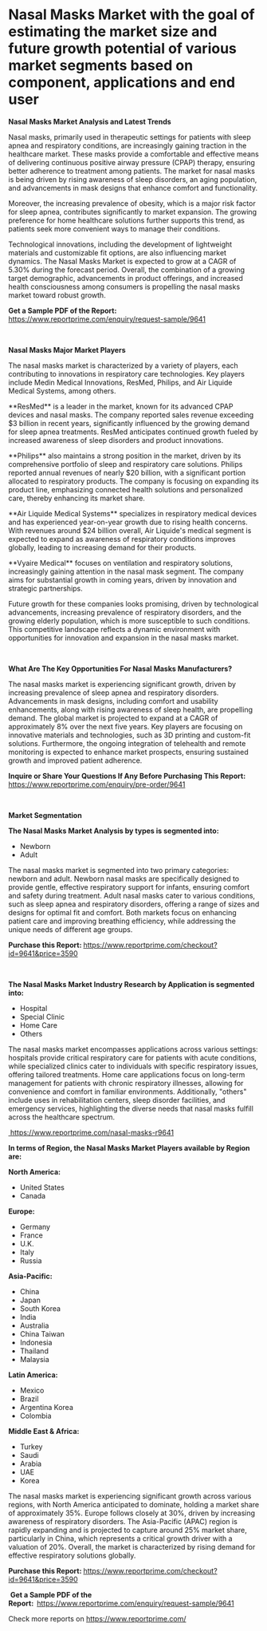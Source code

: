 <p><h1>Nasal Masks Market with the goal of estimating the market size and future growth potential of various market segments based on component, applications and end user</h1></p><p><strong>Nasal Masks Market Analysis and Latest Trends</strong></p>
<p><p>Nasal masks, primarily used in therapeutic settings for patients with sleep apnea and respiratory conditions, are increasingly gaining traction in the healthcare market. These masks provide a comfortable and effective means of delivering continuous positive airway pressure (CPAP) therapy, ensuring better adherence to treatment among patients. The market for nasal masks is being driven by rising awareness of sleep disorders, an aging population, and advancements in mask designs that enhance comfort and functionality.</p><p>Moreover, the increasing prevalence of obesity, which is a major risk factor for sleep apnea, contributes significantly to market expansion. The growing preference for home healthcare solutions further supports this trend, as patients seek more convenient ways to manage their conditions. </p><p>Technological innovations, including the development of lightweight materials and customizable fit options, are also influencing market dynamics. The Nasal Masks Market is expected to grow at a CAGR of 5.30% during the forecast period. Overall, the combination of a growing target demographic, advancements in product offerings, and increased health consciousness among consumers is propelling the nasal masks market toward robust growth.</p></p>
<p><strong>Get a Sample PDF of the Report:&nbsp;</strong> <a href="https://www.reportprime.com/enquiry/request-sample/9641?utm_campaign=3086&utm_medium=2&utm_source=Github&utm_content=ia&utm_term=20032025&utm_id=nasal-masks">https://www.reportprime.com/enquiry/request-sample/9641</a></p>
<p>&nbsp;</p>
<p><strong>Nasal Masks Major Market Players</strong></p>
<p><p>The nasal masks market is characterized by a variety of players, each contributing to innovations in respiratory care technologies. Key players include Medin Medical Innovations, ResMed, Philips, and Air Liquide Medical Systems, among others. </p><p>**ResMed** is a leader in the market, known for its advanced CPAP devices and nasal masks. The company reported sales revenue exceeding $3 billion in recent years, significantly influenced by the growing demand for sleep apnea treatments. ResMed anticipates continued growth fueled by increased awareness of sleep disorders and product innovations.</p><p>**Philips** also maintains a strong position in the market, driven by its comprehensive portfolio of sleep and respiratory care solutions. Philips reported annual revenues of nearly $20 billion, with a significant portion allocated to respiratory products. The company is focusing on expanding its product line, emphasizing connected health solutions and personalized care, thereby enhancing its market share.</p><p>**Air Liquide Medical Systems** specializes in respiratory medical devices and has experienced year-on-year growth due to rising health concerns. With revenues around $24 billion overall, Air Liquide's medical segment is expected to expand as awareness of respiratory conditions improves globally, leading to increasing demand for their products.</p><p>**Vyaire Medical** focuses on ventilation and respiratory solutions, increasingly gaining attention in the nasal mask segment. The company aims for substantial growth in coming years, driven by innovation and strategic partnerships.</p><p>Future growth for these companies looks promising, driven by technological advancements, increasing prevalence of respiratory disorders, and the growing elderly population, which is more susceptible to such conditions. This competitive landscape reflects a dynamic environment with opportunities for innovation and expansion in the nasal masks market.</p></p>
<p>&nbsp;</p>
<p><strong>What Are The Key Opportunities For Nasal Masks Manufacturers?</strong></p>
<p><p>The nasal masks market is experiencing significant growth, driven by increasing prevalence of sleep apnea and respiratory disorders. Advancements in mask designs, including comfort and usability enhancements, along with rising awareness of sleep health, are propelling demand. The global market is projected to expand at a CAGR of approximately 8% over the next five years. Key players are focusing on innovative materials and technologies, such as 3D printing and custom-fit solutions. Furthermore, the ongoing integration of telehealth and remote monitoring is expected to enhance market prospects, ensuring sustained growth and improved patient adherence.</p></p>
<p><strong>Inquire or Share Your Questions If Any Before Purchasing This Report:</strong> <a href="https://www.reportprime.com/enquiry/pre-order/9641?utm_campaign=3086&utm_medium=2&utm_source=Github&utm_content=ia&utm_term=20032025&utm_id=nasal-masks">https://www.reportprime.com/enquiry/pre-order/9641</a></p>
<p>&nbsp;</p>
<p><strong>Market Segmentation</strong></p>
<p><strong>The Nasal Masks Market Analysis by types is segmented into:</strong></p>
<p><ul><li>Newborn</li><li>Adult</li></ul></p>
<p><p>The nasal masks market is segmented into two primary categories: newborn and adult. Newborn nasal masks are specifically designed to provide gentle, effective respiratory support for infants, ensuring comfort and safety during treatment. Adult nasal masks cater to various conditions, such as sleep apnea and respiratory disorders, offering a range of sizes and designs for optimal fit and comfort. Both markets focus on enhancing patient care and improving breathing efficiency, while addressing the unique needs of different age groups.</p></p>
<p><strong>Purchase this Report:&nbsp;</strong><a href="https://www.reportprime.com/checkout?id=9641&price=3590&utm_campaign=3086&utm_medium=2&utm_source=Github&utm_content=ia&utm_term=20032025&utm_id=nasal-masks">https://www.reportprime.com/checkout?id=9641&price=3590</a></p>
<p>&nbsp;</p>
<p><strong>The Nasal Masks Market Industry Research by Application is segmented into:</strong></p>
<p><ul><li>Hospital</li><li>Special Clinic</li><li>Home Care</li><li>Others</li></ul></p>
<p><p>The nasal masks market encompasses applications across various settings: hospitals provide critical respiratory care for patients with acute conditions, while specialized clinics cater to individuals with specific respiratory issues, offering tailored treatments. Home care applications focus on long-term management for patients with chronic respiratory illnesses, allowing for convenience and comfort in familiar environments. Additionally, "others" include uses in rehabilitation centers, sleep disorder facilities, and emergency services, highlighting the diverse needs that nasal masks fulfill across the healthcare spectrum.</p></p>
<p><a href="https://www.reportprime.com/nasal-masks-r9641?utm_campaign=3086&utm_medium=2&utm_source=Github&utm_content=ia&utm_term=20032025&utm_id=nasal-masks">&nbsp;https://www.reportprime.com/nasal-masks-r9641</a></p>
<p><strong>In terms of Region, the Nasal Masks Market Players available by Region are:</strong></p>
<p>
    <p> <strong> North America: </strong>
        <ul>
            <li>United States</li>
            <li>Canada</li>
        </ul>
        </p> 
    <p> <strong> Europe: </strong>
        <ul>
            <li>Germany</li>
            <li>France</li>
            <li>U.K.</li>
            <li>Italy</li>
            <li>Russia</li>
        </ul>
        </p> 
    <p> <strong> Asia-Pacific: </strong>
        <ul>
            <li>China</li>
            <li>Japan</li>
            <li>South Korea</li>
            <li>India</li>
            <li>Australia</li>
            <li>China Taiwan</li>
            <li>Indonesia</li>
            <li>Thailand</li>
            <li>Malaysia</li>
        </ul>
        </p> 
    <p> <strong> Latin America: </strong>
        <ul>
            <li>Mexico</li>
            <li>Brazil</li>
            <li>Argentina Korea</li>
            <li>Colombia</li>
        </ul>
        </p> 
    <p> <strong> Middle East & Africa: </strong>
        <ul>
            <li>Turkey</li>
            <li>Saudi</li>
            <li>Arabia</li>
            <li>UAE</li>
            <li>Korea</li>
        </ul>
    </p>
    </p>
<p><p>The nasal masks market is experiencing significant growth across various regions, with North America anticipated to dominate, holding a market share of approximately 35%. Europe follows closely at 30%, driven by increasing awareness of respiratory disorders. The Asia-Pacific (APAC) region is rapidly expanding and is projected to capture around 25% market share, particularly in China, which represents a critical growth driver with a valuation of 20%. Overall, the market is characterized by rising demand for effective respiratory solutions globally.</p></p>
<p><strong>Purchase this Report: </strong><a href="https://www.reportprime.com/checkout?id=9641&price=3590&utm_campaign=3086&utm_medium=2&utm_source=Github&utm_content=ia&utm_term=20032025&utm_id=nasal-masks">https://www.reportprime.com/checkout?id=9641&price=3590</a></p>
<p>&nbsp;<strong>Get a Sample PDF of the Report:&nbsp;&nbsp;</strong><a href="https://www.reportprime.com/enquiry/request-sample/9641?utm_campaign=3086&utm_medium=2&utm_source=Github&utm_content=ia&utm_term=20032025&utm_id=nasal-masks">https://www.reportprime.com/enquiry/request-sample/9641</a></p>
<p><strong></strong></p>
<p>Check more reports on <a href="https://www.reportprime.com/?utm_campaign=3086&utm_medium=2&utm_source=Github&utm_content=ia&utm_term=20032025&utm_id=nasal-masks">https://www.reportprime.com/</a></p>